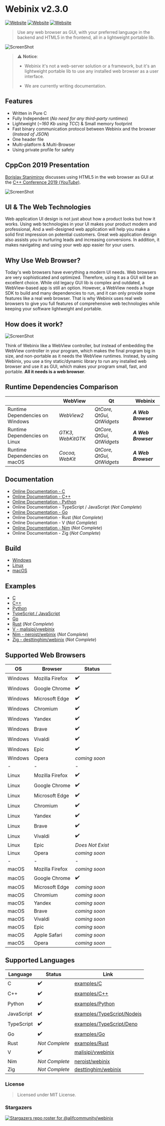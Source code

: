 # Webinix v2.3.0

[![Website](https://img.shields.io/circleci/project/github/badges/shields/master?style=for-the-badge)](https://github.com/alifcommunity/webinix) [![Website](https://img.shields.io/github/issues/alifcommunity/webinix.svg?branch=master&style=for-the-badge&url=https://google.com)](https://github.com/alifcommunity/webinix/issues) [![Website](https://img.shields.io/website?label=webinix.me&style=for-the-badge&url=https://google.com)](https://webinix.me/)

> Use any web browser as GUI, with your preferred language in the backend and HTML5 in the frontend, all in a lightweight portable lib.

![ScreenShot](screenshot.png)

> :warning: **Notice**:
> 
> * Webinix it's not a web-server solution or a framework, but it's an lightweight portable lib to use any installed web browser as a user interface.
> 
> * We are currently writing documentation.

## Features

- Written in Pure C
- Fully Independent (*No need for any third-party runtimes*)
- Lightweight (*~160 Kb using TCC*) & Small memory footprint
- Fast binary communication protocol between Webinix and the browser (*Instead of JSON*)
- One header file
- Multi-platform & Multi-Browser
- Using private profile for safety

## CppCon 2019 Presentation

[Borislav Stanimirov](https://ibob.bg/) discusses using HTML5 in the web browser as GUI at the [C++ Conference 2019 (*YouTube*)](https://www.youtube.com/watch?v=bbbcZd4cuxg).

<!-- <div align="center">
  <a href="https://www.youtube.com/watch?v=bbbcZd4cuxg"><img src="https://img.youtube.com/vi/bbbcZd4cuxg/0.jpg" alt="Embrace Modern Technology: Using HTML 5 for GUI in C++ - Borislav Stanimirov - CppCon 2019"></a>
</div> -->

![ScreenShot](cppcon_2019.png)

## UI & The Web Technologies

Web application UI design is not just about how a product looks but how it works. Using web technologies in your UI makes your product modern and professional, And a well-designed web application will help you make a solid first impression on potential customers. Great web application design also assists you in nurturing leads and increasing conversions. In addition, it makes navigating and using your web app easier for your users.

## Why Use Web Browser?

Today's web browsers have everything a modern UI needs. Web browsers are very sophisticated and optimized. Therefore, using it as a GUI will be an excellent choice. While old legacy GUI lib is complex and outdated, a WebView-based app is still an option. However, a WebView needs a huge SDK to build and many dependencies to run, and it can only provide some features like a real web browser. That is why Webinix uses real web browsers to give you full features of comprehensive web technologies while keeping your software lightweight and portable.

## How does it work?

![ScreenShot](webinix_diagram.png)

Think of Webinix like a WebView controller, but instead of embedding the WebView controller in your program, which makes the final program big in size, and non-portable as it needs the WebView runtimes. Instead, by using Webinix, you use a tiny static/dynamic library to run any installed web browser and use it as GUI, which makes your program small, fast, and portable. **All it needs is a web browser**.

## Runtime Dependencies Comparison

|  | WebView | Qt | Webinix |
| ------ | ------ | ------ | ------ |
| Runtime Dependencies on Windows | *WebView2* | *QtCore, QtGui, QtWidgets* | ***A Web Browser*** |
| Runtime Dependencies on Linux | *GTK3, WebKitGTK* | *QtCore, QtGui, QtWidgets* | ***A Web Browser*** |
| Runtime Dependencies on macOS | *Cocoa, WebKit* | *QtCore, QtGui, QtWidgets* | ***A Web Browser*** |

## Documentation

 - [Online Documentation - C](https://webinix.me/docs/#/c_api)
 - [Online Documentation - C++](https://webinix.me/docs/#/cpp_api)
 - [Online Documentation - Python](https://webinix.me/docs/#/python_api)
 - Online Documentation - TypeScript / JavaScript (*Not Complete*)
 - [Online Documentation - Go](https://webinix.me/docs/#/golang_api)
 - Online Documentation - Rust (*Not Complete*)
 - Online Documentation - V (*Not Complete*)
 - [Online Documentation - Nim](https://neroist.github.io/webinix-docs/) (*Not Complete*)
 - Online Documentation - Zig (*Not Complete*)

## Build

 - [Windows](https://github.com/alifcommunity/webinix/tree/main/build/Windows)
 - [Linux](https://github.com/alifcommunity/webinix/tree/main/build/Linux)
 - [macOS](https://github.com/alifcommunity/webinix/tree/main/build/macOS)

## Examples

 - [C](https://github.com/alifcommunity/webinix/tree/main/examples/C)
 - [C++](https://github.com/alifcommunity/webinix/tree/main/examples/C++)
 - [Python](https://github.com/alifcommunity/webinix/tree/main/examples/Python)
 - [TypeScript / JavaScript](https://github.com/alifcommunity/webinix/tree/main/examples/TypeScript)
 - [Go](https://github.com/alifcommunity/webinix/tree/main/examples/Go/hello_world)
 - [Rust](https://github.com/alifcommunity/webinix/tree/main/examples/Rust/hello_world) (*Not Complete*)
 - [V - malisipi/vwebinix](https://github.com/malisipi/vwebinix/tree/main/examples)
 - [Nim - neroist/webinix](https://github.com/neroist/webinix/tree/main/examples) (*Not Complete*)
 - [Zig - desttinghim/webinix](https://github.com/desttinghim/webinix/tree/main/examples) (*Not Complete*)

## Supported Web Browsers

| OS | Browser | Status |
| ------ | ------ | ------ |
| Windows | Mozilla Firefox | ✔️ |
| Windows | Google Chrome | ✔️ |
| Windows | Microsoft Edge | ✔️ |
| Windows | Chromium | ✔️ |
| Windows | Yandex | ✔️ |
| Windows | Brave | ✔️ |
| Windows | Vivaldi | ✔️ |
| Windows | Epic | ✔️ |
| Windows | Opera | *coming soon* |
| - | - | - |
| Linux | Mozilla Firefox | ✔️ |
| Linux | Google Chrome | ✔️ |
| Linux | Microsoft Edge | ✔️ |
| Linux | Chromium | ✔️ |
| Linux | Yandex | ✔️ |
| Linux | Brave | ✔️ |
| Linux | Vivaldi | ✔️ |
| Linux | Epic | *Does Not Exist* |
| Linux | Opera | *coming soon* |
| - | - | - |
| macOS | Mozilla Firefox | *coming soon* |
| macOS | Google Chrome | ✔️ |
| macOS | Microsoft Edge | *coming soon* |
| macOS | Chromium | *coming soon* |
| macOS | Yandex | *coming soon* |
| macOS | Brave | *coming soon* |
| macOS | Vivaldi | *coming soon* |
| macOS | Epic | *coming soon* |
| macOS | Apple Safari | *coming soon* |
| macOS | Opera | *coming soon* |

## Supported Languages

| Language | Status | Link |
| ------ | ------ | ------ |
| C | ✔️ | [examples/C](https://github.com/alifcommunity/webinix/tree/main/examples/C) |
| C++ |  ✔️ | [examples/C++](https://github.com/alifcommunity/webinix/tree/main/examples/C%2B%2B) |
| Python | ✔️ | [examples/Python](https://github.com/alifcommunity/webinix/tree/main/examples/Python) |
| JavaScript | ✔️ | [examples/TypeScript/Nodejs](https://github.com/alifcommunity/webinix/tree/main/examples/TypeScript/Nodejs) |
| TypeScript | ✔️ | [examples/TypeScript/Deno](https://github.com/alifcommunity/webinix/tree/main/examples/TypeScript/Deno) |
| Go | ✔️ | [examples/Go](https://github.com/alifcommunity/webinix/tree/main/examples/Go) |
| Rust | *Not Complete* | [examples/Rust](https://github.com/alifcommunity/webinix/tree/main/examples/Rust) |
| V | ✔️ | [malisipi/vwebinix](https://github.com/malisipi/vwebinix) |
| Nim | *Not Complete* | [neroist/webinix](https://github.com/neroist/webinix) |
| Zig | *Not Complete* | [desttinghim/webinix](https://github.com/desttinghim/webinix) |

### License

> Licensed under MIT License.

### Stargazers

[![Stargazers repo roster for @alifcommunity/webinix](https://reporoster.com/stars/alifcommunity/webinix)](https://github.com/alifcommunity/webinix/stargazers)
